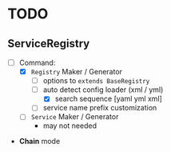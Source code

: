 # TODO

## ServiceRegistry

-   [ ] Command:
    -   [x] `Registry` Maker / Generator
        -   [ ] options to `extends BaseRegistry`
        -   [ ] auto detect config loader (xml / yml)
            -   [X] search sequence [yaml yml xml]
        -   [ ] service name prefix customization
    -   [ ] `Service` Maker / Generator
        -   may not needed
-   **Chain** mode
